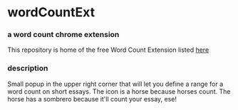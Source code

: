 
# wordCountExt
### a word count chrome extension

This repository is home of the free Word Count Extension
listed [here](https://chrome.google.com/webstore/detail/word-count/iccgdddlhjafpekcpinhkigagcehhlpb?hl=en)

### description
Small popup in the upper right corner that will let you 
define a range for a word count on short essays. 
The icon is a horse because horses count. 
The horse has a sombrero because it'll count your essay, ese!
